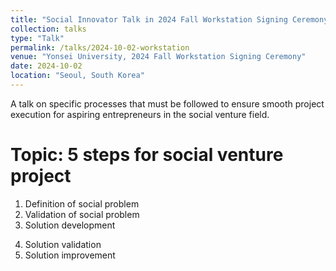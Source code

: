 ```yaml
---
title: "Social Innovator Talk in 2024 Fall Workstation Signing Ceremony"
collection: talks
type: "Talk"
permalink: /talks/2024-10-02-workstation
venue: "Yonsei University, 2024 Fall Workstation Signing Ceremony"
date: 2024-10-02
location: "Seoul, South Korea"
---
```


A talk on specific processes that must be followed to ensure smooth project execution for aspiring entrepreneurs in the social venture field.


Topic: 5 steps for social venture project
======

1. Definition of social problem
2. Validation of social problem
3. Solution development
4) Solution validation
5) Solution improvement